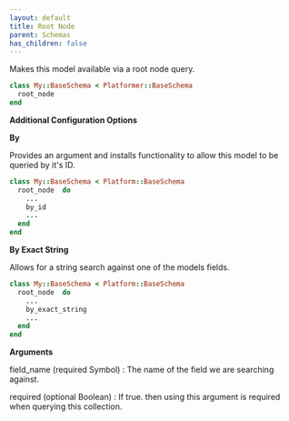```yaml
---
layout: default
title: Root Node
parent: Schemas
has_children: false
---
```


Makes this model available via a root node query.

```ruby
class My::BaseSchema < Platformer::BaseSchema
  root_node 
end

```

**Additional Configuration Options**

**By**

Provides an argument and installs functionality
to allow this model to be queried by it's ID.

```ruby
class My::BaseSchema < Platform::BaseSchema
  root_node  do
    ...
    by_id 
    ...
  end
end

```

**By Exact String**

Allows for a string search against one of the models fields.

```ruby
class My::BaseSchema < Platform::BaseSchema
  root_node  do
    ...
    by_exact_string 
    ...
  end
end

```

**Arguments**

field\_name (required Symbol)
:   The name of the field we are searching against.

required (optional Boolean)
:   If true. then using this argument is required when querying this collection.